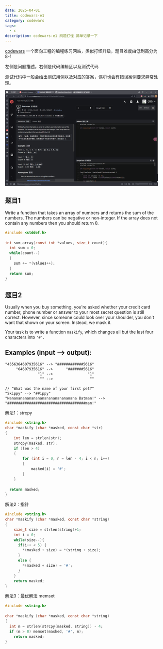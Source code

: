 ```yaml
---
date: 2025-04-01
title: codewars-e1
category: codewars
tags:
  - c
description: codewars-e1 刷题打怪 简单记录一下
---
```



[codewars](https://www.codewars.com/dashboard ) 一个面向工程的编程练习网站，类似打怪升级，题目难度由低到高分为8-1

左侧是问题描述，右侧是代码编辑区以及测试代码

测试代码中一般会给出测试用例以及对应的答案，偶尔也会有错误案例要求异常处理。

![](/posts/files/Pasted%20image%2020250331192213.png)


## 题目1

Write a function that takes an array of numbers and returns the sum of the numbers. The numbers can be negative or non-integer. If the array does not contain any numbers then you should return 0.

```c
#include <stddef.h>

int sum_array(const int *values, size_t count){
  int sum = 0;
  while(count--)
  {
    sum += *(values++);
  }
  return sum;
}
```
## 题目2
Usually when you buy something, you're asked whether your credit card number, phone number or answer to your most secret question is still correct. However, since someone could look over your shoulder, you don't want that shown on your screen. Instead, we mask it.

Your task is to write a function `maskify`, which changes all but the last four characters into `'#'`.

## Examples (input --> output):

```
"4556364607935616" --> "############5616"
     "64607935616" -->      "#######5616"
               "1" -->                "1"
                "" -->                 ""

// "What was the name of your first pet?"
"Skippy" --> "##ippy"
"Nananananananananananananananana Batman!" --> "####################################man!"
```


解法1：strcpy
```c
#include <string.h>
char *maskify (char *masked, const char *str)
{
	int len = strlen(str);
	strcpy(masked, str);
	if (len > 4)
	{
		for (int i = 0, n = len - 4; i < n; i++)
		{
			masked[i] = '#';
		}
	}

  return masked;
}
```

解法2：指针
```c
#include <string.h>
char *maskify (char *masked, const char *string)
{
	size_t size = strlen(string)+1;
    int i = 0;
    while(size--){
      if(i++ < 5) {
        *(masked + size) = *(string + size);
      }
      else {
        *(masked + size) = '#';
      }
    }
	return masked;
}
```

解法3：最优解法 memset
```c
#include <string.h>

char *maskify (char *masked, const char *string)
{
  int n = strlen(strcpy(masked, string)) - 4;
  if (n > 0) memset(masked, '#', n);
	return masked;
}
```